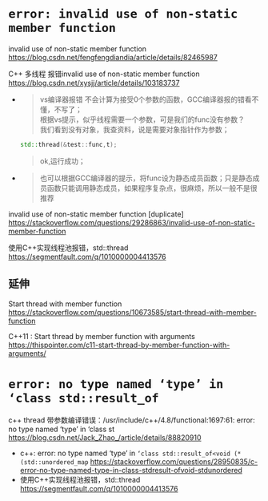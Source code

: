 
# `error: invalid use of non-static member function`

invalid use of non-static member function https://blog.csdn.net/fengfengdiandia/article/details/82465987

C++ 多线程 报错invalid use of non-static member function https://blog.csdn.net/xysjj/article/details/103183737
- > vs编译器报错 不会计算为接受0个参数的函数，GCC编译器报的错看不懂，不写了； <br> 根据vs提示，似乎线程需要一个参数，可是我们的func没有参数？ <br> 我们看到没有对象，我查资料，说是需要对象指针作为参数；
  ```cpp
  std::thread(&test::func,t);
  ```
  > ok,运行成功；
- > 也可以根据GCC编译器的提示，将func设为静态成员函数；只是静态成员函数只能调用静态成员，如果程序复杂点，很麻烦，所以一般不是很推荐

invalid use of non-static member function [duplicate] https://stackoverflow.com/questions/29286863/invalid-use-of-non-static-member-function

使用C++实现线程池报错，std::thread https://segmentfault.com/q/1010000004413576

## 延伸

Start thread with member function https://stackoverflow.com/questions/10673585/start-thread-with-member-function

C++11 : Start thread by member function with arguments https://thispointer.com/c11-start-thread-by-member-function-with-arguments/

# `error: no type named ‘type’ in ‘class std::result_of`

c++ thread 带参数编译错误：/usr/include/c++/4.8/functional:1697:61: error: no type named ‘type’ in ‘class st https://blog.csdn.net/Jack_Zhao_/article/details/88820910
- c++: error: no type named ‘type’ in `‘class std::result_of<void (*(std::unordered_map` https://stackoverflow.com/questions/28950835/c-error-no-type-named-type-in-class-stdresult-ofvoid-stdunordered
- 使用C++实现线程池报错，std::thread https://segmentfault.com/q/1010000004413576
